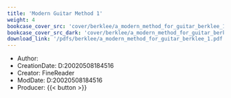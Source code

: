 ```yaml
---
title: 'Modern Guitar Method 1'
weight: 4
bookcase_cover_src: 'cover/berklee/a_modern_method_for_guitar_berklee_1.png'
bookcase_cover_src_dark: 'cover/berklee/a_modern_method_for_guitar_berklee_1.png'
download_link: '/pdfs/berklee/a_modern_method_for_guitar_berklee_1.pdf'
---
```


- Author: 
- CreationDate: D:20020508184516
- Creator: FineReader
- ModDate: D:20020508184516
- Producer: 
{{< button >}}
